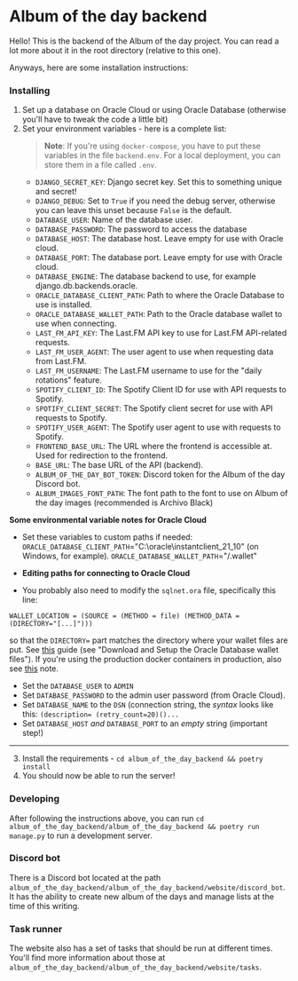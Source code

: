 # Album of the day backend

Hello! This is the backend of the Album of the day project. You can read a lot more about it in the root directory (relative to this one).

Anyways, here are some installation instructions:

### Installing

1. Set up a database on Oracle Cloud or using Oracle Database (otherwise you'll have to tweak the code a little bit)
2. Set your environment variables - here is a complete list:
   > **Note**: If you're using `docker-compose`, you have to put these variables in the file `backend.env`.
   > For a local deployment, you can store them in a file called `.env`. 
   * `DJANGO_SECRET_KEY`: Django secret key. Set this to something unique and secret!
   * `DJANGO_DEBUG`: Set to `True` if you need the debug server, otherwise you can leave this unset because `False` is the default.
   * `DATABASE_USER`: Name of the database user.
   * `DATABASE_PASSWORD`: The password to access the database
   * `DATABASE_HOST`: The database host. Leave empty for use with Oracle cloud.
   * `DATABASE_PORT`: The database port. Leave empty for use with Oracle cloud.
   * `DATABASE_ENGINE`: The database backend to use, for example django.db.backends.oracle.
   * `ORACLE_DATABASE_CLIENT_PATH`: Path to where the Oracle Database to use is installed.
   * `ORACLE_DATABASE_WALLET_PATH`: Path to the Oracle database wallet to use when connecting.
   * `LAST_FM_API_KEY`: The Last.FM API key to use for Last.FM API-related requests.
   * `LAST_FM_USER_AGENT`: The user agent to use when requesting data from Last.FM.
   * `LAST_FM_USERNAME`: The Last.FM username to use for the "daily rotations" feature.
   * `SPOTIFY_CLIENT_ID`: The Spotify Client ID for use with API requests to Spotify.
   * `SPOTIFY_CLIENT_SECRET`: The Spotify client secret for use with API requests to Spotify.
   * `SPOTIFY_USER_AGENT`: The Spotify user agent to use with requests to Spotify.
   * `FRONTEND_BASE_URL`: The URL where the frontend is accessible at. Used for redirection to the frontend.
   * `BASE_URL`: The base URL of the API (backend).
   * `ALBUM_OF_THE_DAY_BOT_TOKEN`: Discord token for the Album of the day Discord bot.
   * `ALBUM_IMAGES_FONT_PATH`: The font path to the font to use on Album of the day images (recommended is Archivo Black)

**Some environmental variable notes for Oracle Cloud**
* Set these variables to custom paths if needed:
`ORACLE_DATABASE_CLIENT_PATH`="C:\\oracle\\instantclient_21_10" (on Windows, for example).
`ORACLE_DATABASE_WALLET_PATH`="<root-path>/.wallet"

* **Editing paths for connecting to Oracle Cloud**

* You probably also need to modify the `sqlnet.ora` file, specifically this line:
```
WALLET_LOCATION = (SOURCE = (METHOD = file) (METHOD_DATA = (DIRECTORY="[...]")))
```
so that the `DIRECTORY=` part matches the directory where your wallet files are put.
See [this](https://blogs.oracle.com/opal/post/connecting-to-oracle-cloud-autonomous-database-with-django#connect) 
guide (see "Download and Setup the Oracle Database wallet files").
If you're using the production docker containers in production, also see [this](https://www.talkapex.com/2021/01/connecting-to-oracle-cloud-database-ora-28759-failure-to-open-file/) note.
* Set the `DATABASE_USER` to `ADMIN`
* Set `DATABASE_PASSWORD` to the admin user password (from Oracle Cloud).
* Set `DATABASE_NAME` to the `DSN` (connection string, the *syntax* looks like this: `(description= (retry_count=20)()...`
* Set `DATABASE_HOST` *and* `DATABASE_PORT` to an *empty* string (important step!)


_____
3. Install the requirements - `cd album_of_the_day_backend && poetry install`
4. You should now be able to run the server!

### Developing

After following the instructions above, you can run `cd album_of_the_day_backend/album_of_the_day_backend && poetry run manage.py`
to run a development server.

### Discord bot

There is a Discord bot located at the path `album_of_the_day_backend/album_of_the_day_backend/website/discord_bot`. It has the ability
to create new album of the days and manage lists at the time of this writing.

### Task runner

The website also has a set of tasks that should be run at different times. You'll find more information about
those at `album_of_the_day_backend/album_of_the_day_backend/website/tasks`.